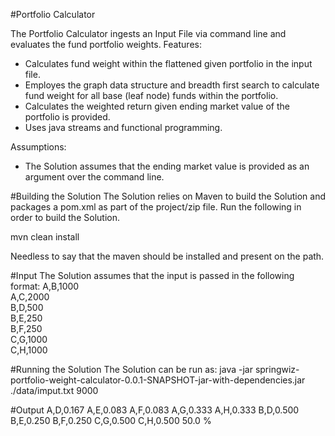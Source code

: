 #Portfolio Calculator

The Portfolio Calculator ingests an Input File via command line and evaluates the fund portfolio weights.
Features:
* Calculates fund weight within the flattened given portfolio in the input file.
* Employes the graph data structure and breadth first search to calculate fund weight for all base 
(leaf node) funds within the portfolio.
* Calculates the weighted return given ending market value of the portfolio is provided.
* Uses java streams and functional programming.

Assumptions:
* The Solution assumes that the ending market value is provided as an argument over the command line.

#Building the Solution
The Solution relies on Maven to build the Solution and packages a pom.xml as part of the project/zip file.
Run the following in order to build the Solution.

mvn clean install

Needless to say that the maven should be installed and present on the path.

#Input
The Solution assumes that the input is passed in the following format:
A,B,1000  
A,C,2000  
B,D,500   
B,E,250    
B,F,250  
C,G,1000  
C,H,1000 

#Running the Solution
The Solution can be run as:
java -jar springwiz-portfolio-weight-calculator-0.0.1-SNAPSHOT-jar-with-dependencies.jar ./data/imput.txt 9000

#Output
A,D,0.167
A,E,0.083
A,F,0.083
A,G,0.333
A,H,0.333
B,D,0.500
B,E,0.250
B,F,0.250
C,G,0.500
C,H,0.500
50.0 %